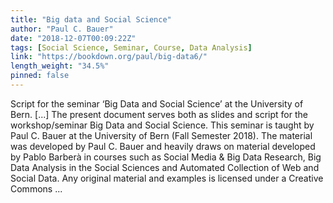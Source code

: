 ```yaml
---
title: "Big data and Social Science"
author: "Paul C. Bauer"
date: "2018-12-07T00:09:22Z"
tags: [Social Science, Seminar, Course, Data Analysis]
link: "https://bookdown.org/paul/big-data6/"
length_weight: "34.5%"
pinned: false
---
```


Script for the seminar ‘Big Data and Social Science’ at the University of Bern. [...] The present document serves both as slides and script for the workshop/seminar Big Data and Social Science. This seminar is taught by Paul C. Bauer at the University of Bern (Fall Semester 2018). The material was developed by Paul C. Bauer and heavily draws on material developed by Pablo Barberà in courses such as Social Media & Big Data Research, Big Data Analysis in the Social Sciences and Automated Collection of Web and Social Data. Any original material and examples is licensed under a Creative Commons ...
